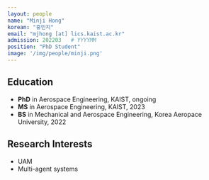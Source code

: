 ```yaml
---
layout: people
name: "Minji Hong"
korean: "홍민지"
email: "mjhong [at] lics.kaist.ac.kr"
admission: 202203   # YYYYMM
position: "PhD Student"
image: '/img/people/minji.png'
---
```


## Education

- **PhD** in Aerospace Engineering, KAIST, ongoing
- **MS** in Aerospace Engineering, KAIST, 2023
- **BS** in Mechanical and Aerospace Engineering, Korea Aeropace University, 2022

## Research Interests

- UAM
- Multi-agent systems
